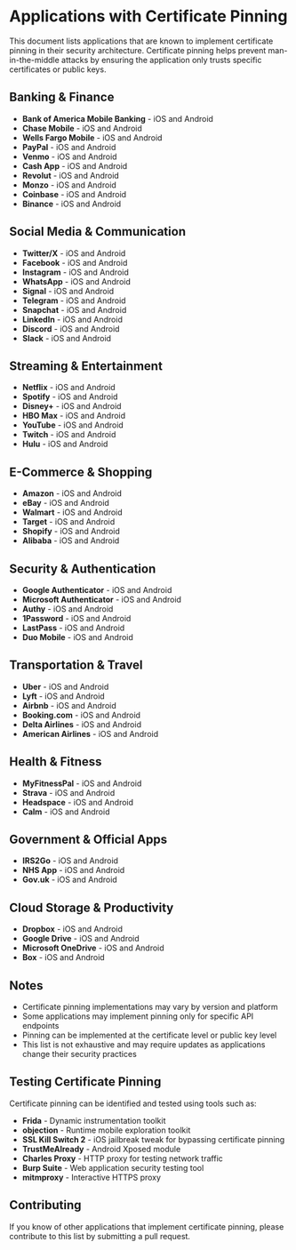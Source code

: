 # Applications with Certificate Pinning

This document lists applications that are known to implement certificate pinning in their security architecture. Certificate pinning helps prevent man-in-the-middle attacks by ensuring the application only trusts specific certificates or public keys.

## Banking & Finance

- **Bank of America Mobile Banking** - iOS and Android
- **Chase Mobile** - iOS and Android
- **Wells Fargo Mobile** - iOS and Android
- **PayPal** - iOS and Android
- **Venmo** - iOS and Android
- **Cash App** - iOS and Android
- **Revolut** - iOS and Android
- **Monzo** - iOS and Android
- **Coinbase** - iOS and Android
- **Binance** - iOS and Android

## Social Media & Communication

- **Twitter/X** - iOS and Android
- **Facebook** - iOS and Android
- **Instagram** - iOS and Android
- **WhatsApp** - iOS and Android
- **Signal** - iOS and Android
- **Telegram** - iOS and Android
- **Snapchat** - iOS and Android
- **LinkedIn** - iOS and Android
- **Discord** - iOS and Android
- **Slack** - iOS and Android

## Streaming & Entertainment

- **Netflix** - iOS and Android
- **Spotify** - iOS and Android
- **Disney+** - iOS and Android
- **HBO Max** - iOS and Android
- **YouTube** - iOS and Android
- **Twitch** - iOS and Android
- **Hulu** - iOS and Android

## E-Commerce & Shopping

- **Amazon** - iOS and Android
- **eBay** - iOS and Android
- **Walmart** - iOS and Android
- **Target** - iOS and Android
- **Shopify** - iOS and Android
- **Alibaba** - iOS and Android

## Security & Authentication

- **Google Authenticator** - iOS and Android
- **Microsoft Authenticator** - iOS and Android
- **Authy** - iOS and Android
- **1Password** - iOS and Android
- **LastPass** - iOS and Android
- **Duo Mobile** - iOS and Android

## Transportation & Travel

- **Uber** - iOS and Android
- **Lyft** - iOS and Android
- **Airbnb** - iOS and Android
- **Booking.com** - iOS and Android
- **Delta Airlines** - iOS and Android
- **American Airlines** - iOS and Android

## Health & Fitness

- **MyFitnessPal** - iOS and Android
- **Strava** - iOS and Android
- **Headspace** - iOS and Android
- **Calm** - iOS and Android

## Government & Official Apps

- **IRS2Go** - iOS and Android
- **NHS App** - iOS and Android
- **Gov.uk** - iOS and Android

## Cloud Storage & Productivity

- **Dropbox** - iOS and Android
- **Google Drive** - iOS and Android
- **Microsoft OneDrive** - iOS and Android
- **Box** - iOS and Android

## Notes

- Certificate pinning implementations may vary by version and platform
- Some applications may implement pinning only for specific API endpoints
- Pinning can be implemented at the certificate level or public key level
- This list is not exhaustive and may require updates as applications change their security practices

## Testing Certificate Pinning

Certificate pinning can be identified and tested using tools such as:

- **Frida** - Dynamic instrumentation toolkit
- **objection** - Runtime mobile exploration toolkit
- **SSL Kill Switch 2** - iOS jailbreak tweak for bypassing certificate pinning
- **TrustMeAlready** - Android Xposed module
- **Charles Proxy** - HTTP proxy for testing network traffic
- **Burp Suite** - Web application security testing tool
- **mitmproxy** - Interactive HTTPS proxy

## Contributing

If you know of other applications that implement certificate pinning, please contribute to this list by submitting a pull request.
